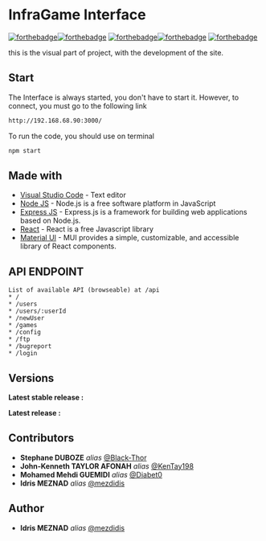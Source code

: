 # InfraGame Interface

[![forthebadge](https://forthebadge.com/images/badges/built-by-developers.svg)](https://forthebadge.com)[![forthebadge](https://forthebadge.com/images/badges/uses-git.svg)](https://forthebadge.com)
[![forthebadge](https://forthebadge.com/images/badges/built-by-developers.svg)](https://forthebadge.com)[![forthebadge](https://forthebadge.com/images/badges/uses-css.svg)](https://forthebadge.com)
[![forthebadge](https://forthebadge.com/images/badges/makes-people-smile.svg)](https://forthebadge.com)

this is the visual part of project, with the development of the site.


## Start  
The Interface is always started, you don't have to start it. 
However, to connect, you must go to the following link
```bash
http://192.168.68.90:3000/
```

To run the code, you should use on terminal 
```bash 
npm start
```


## Made with

* [Visual Studio Code](https://code.visualstudio.com/) - Text editor
* [Node JS](https://nodejs.org/en/) - Node.js is a free software platform in JavaScript
* [Express JS](https://expressjs.com/fr/) - Express.js is a framework for building web applications based on Node.js.
* [React](https://fr.reactjs.org/) - React is a free Javascript library
* [Material UI](https://mui.com/) - MUI provides a simple, customizable, and accessible library of React components.

## API ENDPOINT
```
List of available API (browseable) at /api
* /
* /users
* /users/:userId
* /newUser
* /games
* /config
* /ftp
* /bugreport
* /login

```

## Versions

**Latest stable release :** 

**Latest release :** 


## Contributors 

* **Stephane DUBOZE** _alias_ [@Black-Thor](https://github.com/Black-Thor)
* **John-Kenneth TAYLOR AFONAH** _alias_ [@KenTay198](https://github.com/KenTay198)
* **Mohamed Mehdi GUEMIDI** _alias_ [@Diabet0](https://github.com/Diabet0)
* **Idris MEZNAD** _alias_ [@mezdidis](https://github.com/mezdidis)


## Author

* **Idris MEZNAD** _alias_ [@mezdidis](https://github.com/mezdidis)


